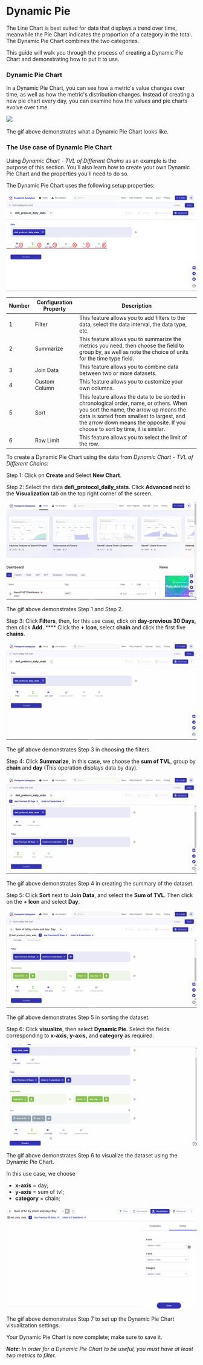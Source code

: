 # Dynamic Pie

The Line Chart is best suited for data that displays a trend over time, meanwhile the Pie Chart indicates the proportion of a category in the total. The Dynamic Pie Chart combines the two categories.

This guide will walk you through the process of creating a Dynamic Pie Chart and demonstrating how to put it to use.

### Dynamic Pie Chart <a href="#_yvin0ihc0chz" id="_yvin0ihc0chz"></a>

In a Dynamic Pie Chart, you can see how a metric's value changes over time, as well as how the metric's distribution changes. Instead of creating a new pie chart every day, you can examine how the values and pie charts evolve over time.

![](<../../../../.gitbook/assets/0 (1) (1) (3)>)

The gif above demonstrates what a Dynamic Pie Chart looks like.

### The Use case of Dynamic Pie Chart <a href="#_aagx6b7qffl9" id="_aagx6b7qffl9"></a>

Using _Dynamic Chart - TVL of Different Chains_ as an example is the purpose of this section. You'll also learn how to create your own Dynamic Pie Chart and the properties you'll need to do so.

The Dynamic Pie Chart uses the following setup properties:

![](<../../../../.gitbook/assets/1 (21)>)

| Number | Configuration Property | Description                                                                                                                                                                                                                                                     |
| ------ | ---------------------- | --------------------------------------------------------------------------------------------------------------------------------------------------------------------------------------------------------------------------------------------------------------- |
| 1      | Filter                 | This feature allows you to add filters to the data, select the data interval, the data type, etc.                                                                                                                                                               |
| 2      | Summarize              | This feature allows you to summarize the metrics you need, then choose the field to group by, as well as note the choice of units for the time type field.                                                                                                      |
| 3      | Join Data              | This feature allows you to combine data between two or more datasets.                                                                                                                                                                                           |
| 4      | Custom Column          | This feature allows you to customize your own columns.                                                                                                                                                                                                          |
| 5      | Sort                   | This feature allows the data to be sorted in chronological order, name, or others. When you sort the name, the arrow up means the data is sorted from smallest to largest, and the arrow down means the opposite. If you choose to sort by time, it is similar. |
| 6      | Row Limit              | This feature allows you to select the limit of the row.                                                                                                                                                                                                         |

To create a Dynamic Pie Chart using the data from _Dynamic Chart - TVL of Different Chains:_

Step 1: Click on **Create** and Select **New Chart**.

Step 2: Select the data **defi\_protocol\_daily\_stats**. Click **Advanced** next to the **Visualization** tab on the top right corner of the screen.

![](<../../../../.gitbook/assets/2 (16)>)

The gif above demonstrates Step 1 and Step 2.

Step 3: Click **Filters**, then, for this use case, click on **day-previous 30 Days,** then click **Add**. \*\*\*\* Click the **+ Icon**, select **chain** and click the first five **chains**.

![](<../../../../.gitbook/assets/3 (15)>)

The gif above demonstrates Step 3 in choosing the filters.

Step 4: Click **Summarize**, in this case, we choose the **sum of TVL**, group by **chain** and **day** (This operation displays data by day).

![](<../../../../.gitbook/assets/4 (14)>)

The gif above demonstrates Step 4 in creating the summary of the dataset.

Step 5: Click **Sort** next to **Join Data**, and select the **Sum of TVL**. Then click on the **+ Icon** and select **Day**.

![](<../../../../.gitbook/assets/5 (9)>)

The gif above demonstrates Step 5 in sorting the dataset.

Step 6: Click **visualize**, then select **Dynamic Pie**. Select the fields corresponding to **x-axis**, **y-axis,** and **category** as required.

![](<../../../../.gitbook/assets/5 (18)>)

The gif above demonstrates Step 6 to visualize the dataset using the Dynamic Pie Chart.

In this use case, we choose

* **x-axis** = day;
* **y-axis** = sum of tvl;
* **category** = chain;

![](<../../../../.gitbook/assets/6 (12) (1) (1)>)

The gif above demonstrates Step 7 to set up the Dynamic Pie Chart visualization settings.

Your Dynamic Pie Chart is now complete; make sure to save it.

_**Note**: In order for a Dynamic Pie Chart to be useful, you must have at least two metrics to filter._
